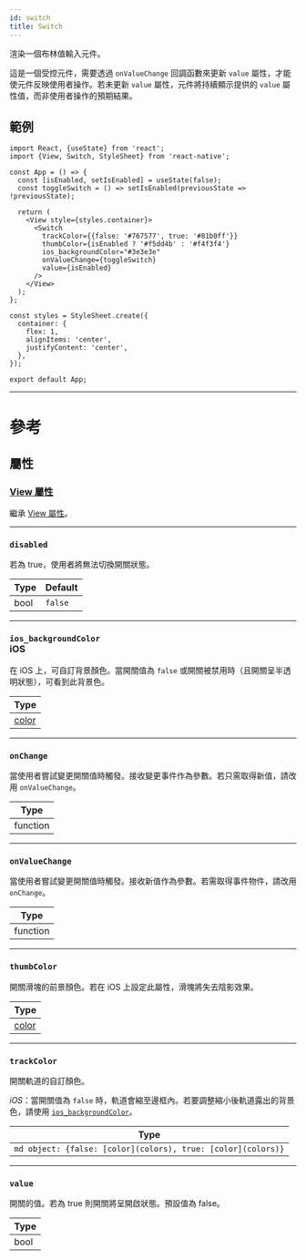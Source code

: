 ```yaml
---
id: switch
title: Switch
---
```


渲染一個布林值輸入元件。

這是一個受控元件，需要透過 `onValueChange` 回調函數來更新 `value` 屬性，才能使元件反映使用者操作。若未更新 `value` 屬性，元件將持續顯示提供的 `value` 屬性值，而非使用者操作的預期結果。

## 範例

```SnackPlayer name=Switch&supportedPlatforms=android,ios
import React, {useState} from 'react';
import {View, Switch, StyleSheet} from 'react-native';

const App = () => {
  const [isEnabled, setIsEnabled] = useState(false);
  const toggleSwitch = () => setIsEnabled(previousState => !previousState);

  return (
    <View style={styles.container}>
      <Switch
        trackColor={{false: '#767577', true: '#81b0ff'}}
        thumbColor={isEnabled ? '#f5dd4b' : '#f4f3f4'}
        ios_backgroundColor="#3e3e3e"
        onValueChange={toggleSwitch}
        value={isEnabled}
      />
    </View>
  );
};

const styles = StyleSheet.create({
  container: {
    flex: 1,
    alignItems: 'center',
    justifyContent: 'center',
  },
});

export default App;
```

---

# 參考

## 屬性

### [View 屬性](view.md#props)

繼承 [View 屬性](view.md#props)。

---

### `disabled`

若為 true，使用者將無法切換開關狀態。

| Type | Default |
| ---- | ------- |
| bool | `false` |

---

### `ios_backgroundColor` <div class="label ios">iOS</div>

在 iOS 上，可自訂背景顏色。當開關值為 `false` 或開關被禁用時（且開關呈半透明狀態），可看到此背景色。

| Type               |
| ------------------ |
| [color](colors.md) |

---

### `onChange`

當使用者嘗試變更開關值時觸發。接收變更事件作為參數。若只需取得新值，請改用 `onValueChange`。

| Type     |
| -------- |
| function |

---

### `onValueChange`

當使用者嘗試變更開關值時觸發。接收新值作為參數。若需取得事件物件，請改用 `onChange`。

| Type     |
| -------- |
| function |

---

### `thumbColor`

開關滑塊的前景顏色。若在 iOS 上設定此屬性，滑塊將失去陰影效果。

| Type               |
| ------------------ |
| [color](colors.md) |

---

### `trackColor`

開關軌道的自訂顏色。

_iOS_：當開關值為 `false` 時，軌道會縮至邊框內。若要調整縮小後軌道露出的背景色，請使用 [`ios_backgroundColor`](switch.md#ios_backgroundColor)。

| Type                                                         |
| ------------------------------------------------------------ |
| `md object: {false: [color](colors), true: [color](colors)}` |

---

### `value`

開關的值。若為 true 則開關將呈開啟狀態。預設值為 false。

| Type |
| ---- |
| bool |